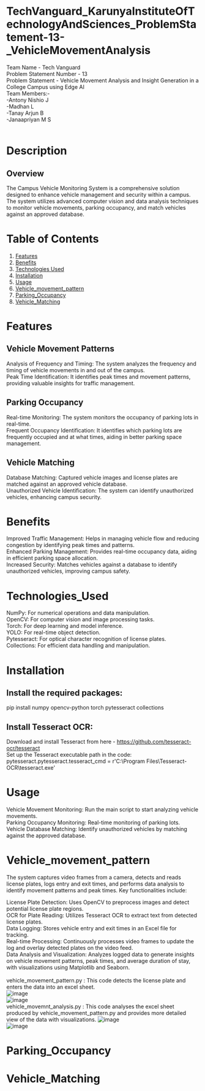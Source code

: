 # TechVanguard_KarunyaInstituteOfTechnologyAndSciences_ProblemStatement-13-_VehicleMovementAnalysis <br/>
Team Name - Tech Vanguard<br/>
Problem Statement Number - 13<br/>
Problem Statement - Vehicle Movement Analysis and Insight Generation in a College Campus using Edge AI <br/>
Team Members:-<br/>
-Antony Nishio J<br/>
-Madhan L<br/>
-Tanay Arjun B<br/>
-Janaapriyan M S<br/>
<br/>

# Description<br/>
## Overview <br/>
The Campus Vehicle Monitoring System is a comprehensive solution designed to enhance vehicle management and security within a campus. The system utilizes advanced computer vision and data analysis techniques to monitor vehicle movements, parking occupancy, and match vehicles against an approved database.<br/>
# Table of Contents
1. [Features](#Features)
2. [Benefits](#Benefits)
3. [Technologies Used](#Technologies_Used)
4. [Installation](#installation)
5. [Usage](#usage)
6. [Vehicle_movement_pattern](#Vehicle_movement_pattern)
7. [Parking_Occupancy](#Parking_Occupancy)
8. [Vehicle_Matching](#Vehicle_Matching)

# Features<br/>
## Vehicle Movement Patterns <br/>
Analysis of Frequency and Timing: The system analyzes the frequency and timing of vehicle movements in and out of the campus.<br/>
Peak Time Identification: It identifies peak times and movement patterns, providing valuable insights for traffic management.<br/>
## Parking Occupancy <br/>
Real-time Monitoring: The system monitors the occupancy of parking lots in real-time.<br/>
Frequent Occupancy Identification: It identifies which parking lots are frequently occupied and at what times, aiding in better parking space management.<br/>
## Vehicle Matching <br/>
Database Matching: Captured vehicle images and license plates are matched against an approved vehicle database.<br/>
Unauthorized Vehicle Identification: The system can identify unauthorized vehicles, enhancing campus security.<br/>
# Benefits<br/>
Improved Traffic Management: Helps in managing vehicle flow and reducing congestion by identifying peak times and patterns.<br/>
Enhanced Parking Management: Provides real-time occupancy data, aiding in efficient parking space allocation.<br/>
Increased Security: Matches vehicles against a database to identify unauthorized vehicles, improving campus safety.<br/>
# Technologies_Used<br/>
NumPy: For numerical operations and data manipulation.<br/>
OpenCV: For computer vision and image processing tasks.<br/>
Torch: For deep learning and model inference.<br/>
YOLO: For real-time object detection.<br/>
Pytesseract: For optical character recognition of license plates.<br/>
Collections: For efficient data handling and manipulation.<br/>

# Installation<br/>
## Install the required packages:<br/>
pip install numpy opencv-python torch pytesseract collections<br/>
## Install Tesseract OCR:<br/>
Download and install Tesseract from here - https://github.com/tesseract-ocr/tesseract<br/>
Set up the Tesseract executable path in the code: pytesseract.pytesseract.tesseract_cmd = r'C:\Program Files\Tesseract-OCR\tesseract.exe'
<br/>
# Usage<br/>
Vehicle Movement Monitoring: Run the main script to start analyzing vehicle movements.<br/>
Parking Occupancy Monitoring: Real-time monitoring of parking lots.<br/>
Vehicle Database Matching: Identify unauthorized vehicles by matching against the approved database.<br/>

# Vehicle_movement_pattern<br/>
The system captures video frames from a camera, detects and reads license plates, logs entry and exit times, and performs data analysis to identify movement patterns and peak times. Key functionalities include:<br/>

License Plate Detection: Uses OpenCV to preprocess images and detect potential license plate regions.<br/>
OCR for Plate Reading: Utilizes Tesseract OCR to extract text from detected license plates.<br/>
Data Logging: Stores vehicle entry and exit times in an Excel file for tracking.<br/>
Real-time Processing: Continuously processes video frames to update the log and overlay detected plates on the video feed.<br/>
Data Analysis and Visualization: Analyzes logged data to generate insights on vehicle movement patterns, peak times, and average duration of stay, with visualizations using Matplotlib and Seaborn.<br/>
<br/>
vehicle_movement_pattern.py : This code detects the license plate and enters the data into an excel sheet.<br/>
![image](https://github.com/AntonyNishio/TechVanguard_KarunyaInstituteOfTechnologyAndSciences_ProblemStatement-13-_VehicleMovementAnalysis/assets/110011339/f2bf81a9-bc49-484c-b8f4-4aaa11dc8399)
<br/>
![image](https://github.com/AntonyNishio/TechVanguard_KarunyaInstituteOfTechnologyAndSciences_ProblemStatement-13-_VehicleMovementAnalysis/assets/110011339/2f4557c9-95b9-4c48-b02b-396ca5a2f74d)
<br/>
vehicle_movemnt_analysis.py : This code analyses the excel sheet produced by vehicle_movement_pattern.py and provides more detailed view of the data with visualizations.
![image](https://github.com/AntonyNishio/TechVanguard_KarunyaInstituteOfTechnologyAndSciences_ProblemStatement-13-_VehicleMovementAnalysis/assets/110011339/63e9f46d-1da9-4f05-9be5-ccc10adcadee)
<br/>
![image](https://github.com/AntonyNishio/TechVanguard_KarunyaInstituteOfTechnologyAndSciences_ProblemStatement-13-_VehicleMovementAnalysis/assets/110011339/bdfca5dc-e992-400b-ad6a-bbbe376dfd1b)

# Parking_Occupancy<br/>


# Vehicle_Matching <br/>
